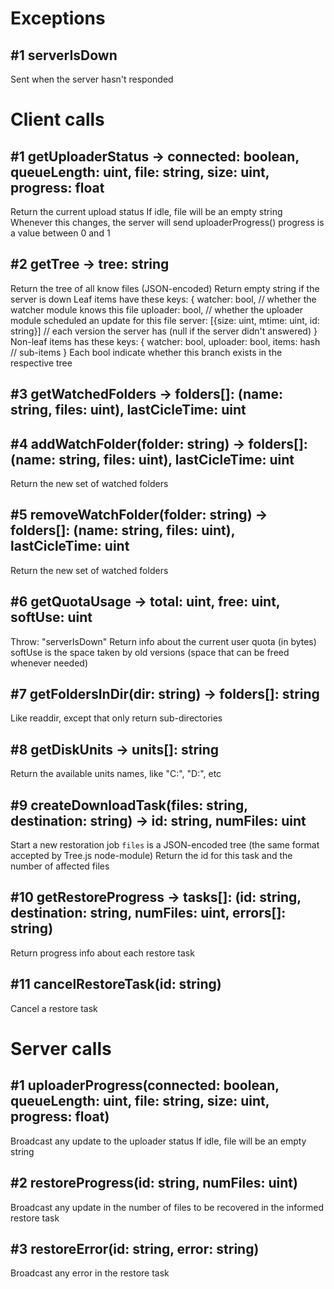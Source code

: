 # Exceptions

## #1 serverIsDown
Sent when the server hasn't responded

# Client calls

## #1 getUploaderStatus -> connected: boolean, queueLength: uint, file: string, size: uint, progress: float
Return the current upload status
If idle, file will be an empty string
Whenever this changes, the server will send uploaderProgress()
progress is a value between 0 and 1

## #2 getTree -> tree: string
Return the tree of all know files (JSON-encoded)
Return empty string if the server is down
Leaf items have these keys:
	{
	watcher: bool, // whether the watcher module knows this file
	uploader: bool, // whether the uploader module scheduled an update for this file
	server: [{size: uint, mtime: uint, id: string}] // each version the server has (null if the server didn't answered)
	}
Non-leaf items has these keys:
	{
	watcher: bool,
	uploader: bool,
	items: hash // sub-items
	}
Each bool indicate whether this branch exists in the respective tree

## #3 getWatchedFolders -> folders[]: (name: string, files: uint), lastCicleTime: uint

## #4 addWatchFolder(folder: string) -> folders[]: (name: string, files: uint), lastCicleTime: uint
Return the new set of watched folders

## #5 removeWatchFolder(folder: string) -> folders[]: (name: string, files: uint), lastCicleTime: uint
Return the new set of watched folders

## #6 getQuotaUsage -> total: uint, free: uint, softUse: uint
Throw: "serverIsDown"
Return info about the current user quota (in bytes)
softUse is the space taken by old versions (space that can be freed whenever needed)

## #7 getFoldersInDir(dir: string) -> folders[]: string
Like readdir, except that only return sub-directories

## #8 getDiskUnits -> units[]: string
Return the available units names, like "C:", "D:", etc

## #9 createDownloadTask(files: string, destination: string) -> id: string, numFiles: uint
Start a new restoration job
`files` is a JSON-encoded tree (the same format accepted by Tree.js node-module)
Return the id for this task and the number of affected files

## #10 getRestoreProgress -> tasks[]: (id: string, destination: string, numFiles: uint, errors[]: string)
Return progress info about each restore task

## #11 cancelRestoreTask(id: string)
Cancel a restore task

# Server calls

## #1 uploaderProgress(connected: boolean, queueLength: uint, file: string, size: uint, progress: float)
Broadcast any update to the uploader status
If idle, file will be an empty string

## #2 restoreProgress(id: string, numFiles: uint)
Broadcast any update in the number of files to be recovered in the informed restore task

## #3 restoreError(id: string, error: string)
Broadcast any error in the restore task
